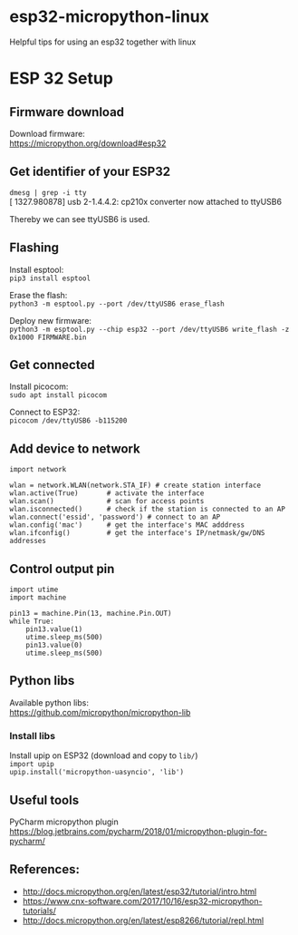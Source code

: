 # esp32-micropython-linux
Helpful tips for using an esp32 together with linux

# ESP 32 Setup
## Firmware download
Download firmware:  
https://micropython.org/download#esp32  

## Get identifier of your ESP32
`dmesg | grep -i tty`  
[ 1327.980878] usb 2-1.4.4.2: cp210x converter now attached to ttyUSB6

Thereby we can see ttyUSB6 is used.
## Flashing
Install esptool:  
`pip3 install esptool`

Erase the flash:  
`python3 -m esptool.py --port /dev/ttyUSB6 erase_flash`

Deploy new firmware:  
`python3 -m esptool.py --chip esp32 --port /dev/ttyUSB6 write_flash -z 0x1000 FIRMWARE.bin`

## Get connected
Install picocom:  
`sudo apt install picocom`  

Connect to ESP32:  
`picocom /dev/ttyUSB6 -b115200`

## Add device to network
```
import network

wlan = network.WLAN(network.STA_IF) # create station interface
wlan.active(True)       # activate the interface
wlan.scan()             # scan for access points
wlan.isconnected()      # check if the station is connected to an AP
wlan.connect('essid', 'password') # connect to an AP
wlan.config('mac')      # get the interface's MAC adddress
wlan.ifconfig()         # get the interface's IP/netmask/gw/DNS addresses
```

## Control output pin
```
import utime
import machine

pin13 = machine.Pin(13, machine.Pin.OUT)
while True:
    pin13.value(1)
    utime.sleep_ms(500)
    pin13.value(0)
    utime.sleep_ms(500)
```

## Python libs
Available python libs:  
https://github.com/micropython/micropython-lib

### Install libs
Install upip on ESP32 (download and copy to `lib/`)  
`import upip`  
`upip.install('micropython-uasyncio', 'lib')`

## Useful tools
PyCharm micropython plugin  
https://blog.jetbrains.com/pycharm/2018/01/micropython-plugin-for-pycharm/

## References:
* http://docs.micropython.org/en/latest/esp32/tutorial/intro.html
* https://www.cnx-software.com/2017/10/16/esp32-micropython-tutorials/
* http://docs.micropython.org/en/latest/esp8266/tutorial/repl.html
